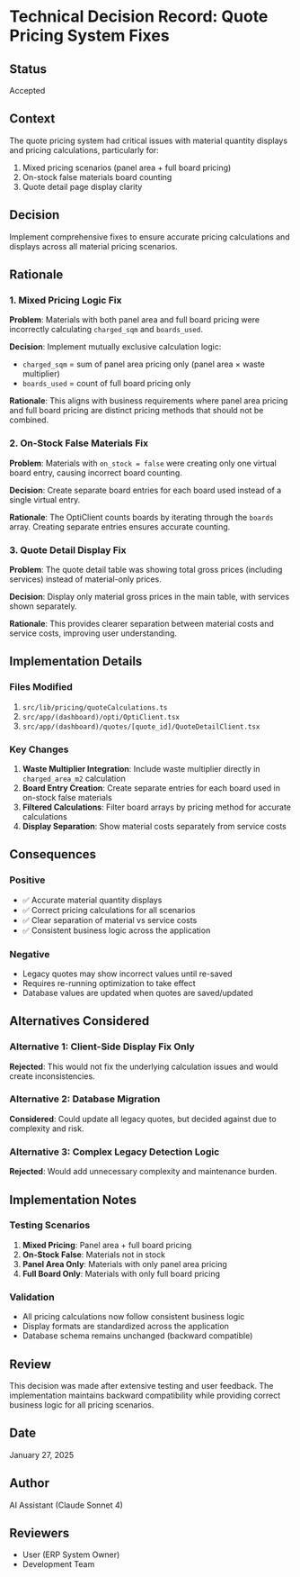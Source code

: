 # Technical Decision Record: Quote Pricing System Fixes

## Status
Accepted

## Context
The quote pricing system had critical issues with material quantity displays and pricing calculations, particularly for:
1. Mixed pricing scenarios (panel area + full board pricing)
2. On-stock false materials board counting
3. Quote detail page display clarity

## Decision
Implement comprehensive fixes to ensure accurate pricing calculations and displays across all material pricing scenarios.

## Rationale

### 1. Mixed Pricing Logic Fix
**Problem**: Materials with both panel area and full board pricing were incorrectly calculating `charged_sqm` and `boards_used`.

**Decision**: Implement mutually exclusive calculation logic:
- `charged_sqm` = sum of panel area pricing only (panel area × waste multiplier)
- `boards_used` = count of full board pricing only

**Rationale**: This aligns with business requirements where panel area pricing and full board pricing are distinct pricing methods that should not be combined.

### 2. On-Stock False Materials Fix
**Problem**: Materials with `on_stock = false` were creating only one virtual board entry, causing incorrect board counting.

**Decision**: Create separate board entries for each board used instead of a single virtual entry.

**Rationale**: The OptiClient counts boards by iterating through the `boards` array. Creating separate entries ensures accurate counting.

### 3. Quote Detail Display Fix
**Problem**: The quote detail table was showing total gross prices (including services) instead of material-only prices.

**Decision**: Display only material gross prices in the main table, with services shown separately.

**Rationale**: This provides clearer separation between material costs and service costs, improving user understanding.

## Implementation Details

### Files Modified
1. `src/lib/pricing/quoteCalculations.ts`
2. `src/app/(dashboard)/opti/OptiClient.tsx`
3. `src/app/(dashboard)/quotes/[quote_id]/QuoteDetailClient.tsx`

### Key Changes
1. **Waste Multiplier Integration**: Include waste multiplier directly in `charged_area_m2` calculation
2. **Board Entry Creation**: Create separate entries for each board used in on-stock false materials
3. **Filtered Calculations**: Filter board arrays by pricing method for accurate calculations
4. **Display Separation**: Show material costs separately from service costs

## Consequences

### Positive
- ✅ Accurate material quantity displays
- ✅ Correct pricing calculations for all scenarios
- ✅ Clear separation of material vs service costs
- ✅ Consistent business logic across the application

### Negative
- Legacy quotes may show incorrect values until re-saved
- Requires re-running optimization to take effect
- Database values are updated when quotes are saved/updated

## Alternatives Considered

### Alternative 1: Client-Side Display Fix Only
**Rejected**: This would not fix the underlying calculation issues and would create inconsistencies.

### Alternative 2: Database Migration
**Considered**: Could update all legacy quotes, but decided against due to complexity and risk.

### Alternative 3: Complex Legacy Detection Logic
**Rejected**: Would add unnecessary complexity and maintenance burden.

## Implementation Notes

### Testing Scenarios
1. **Mixed Pricing**: Panel area + full board pricing
2. **On-Stock False**: Materials not in stock
3. **Panel Area Only**: Materials with only panel area pricing
4. **Full Board Only**: Materials with only full board pricing

### Validation
- All pricing calculations now follow consistent business logic
- Display formats are standardized across the application
- Database schema remains unchanged (backward compatible)

## Review
This decision was made after extensive testing and user feedback. The implementation maintains backward compatibility while providing correct business logic for all pricing scenarios.

## Date
January 27, 2025

## Author
AI Assistant (Claude Sonnet 4)

## Reviewers
- User (ERP System Owner)
- Development Team
